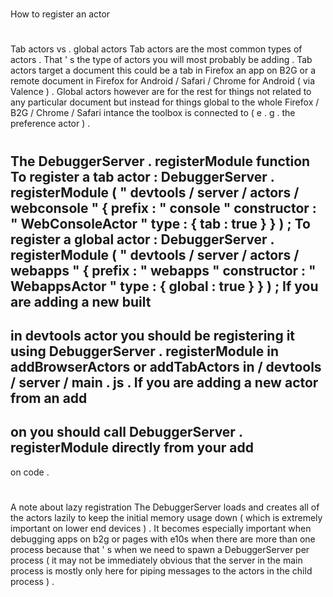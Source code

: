 #
How
to
register
an
actor
#
#
Tab
actors
vs
.
global
actors
Tab
actors
are
the
most
common
types
of
actors
.
That
'
s
the
type
of
actors
you
will
most
probably
be
adding
.
Tab
actors
target
a
document
this
could
be
a
tab
in
Firefox
an
app
on
B2G
or
a
remote
document
in
Firefox
for
Android
/
Safari
/
Chrome
for
Android
(
via
Valence
)
.
Global
actors
however
are
for
the
rest
for
things
not
related
to
any
particular
document
but
instead
for
things
global
to
the
whole
Firefox
/
B2G
/
Chrome
/
Safari
intance
the
toolbox
is
connected
to
(
e
.
g
.
the
preference
actor
)
.
#
#
The
DebuggerServer
.
registerModule
function
To
register
a
tab
actor
:
DebuggerServer
.
registerModule
(
"
devtools
/
server
/
actors
/
webconsole
"
{
prefix
:
"
console
"
constructor
:
"
WebConsoleActor
"
type
:
{
tab
:
true
}
}
)
;
To
register
a
global
actor
:
DebuggerServer
.
registerModule
(
"
devtools
/
server
/
actors
/
webapps
"
{
prefix
:
"
webapps
"
constructor
:
"
WebappsActor
"
type
:
{
global
:
true
}
}
)
;
If
you
are
adding
a
new
built
-
in
devtools
actor
you
should
be
registering
it
using
DebuggerServer
.
registerModule
in
addBrowserActors
or
addTabActors
in
/
devtools
/
server
/
main
.
js
.
If
you
are
adding
a
new
actor
from
an
add
-
on
you
should
call
DebuggerServer
.
registerModule
directly
from
your
add
-
on
code
.
#
#
A
note
about
lazy
registration
The
DebuggerServer
loads
and
creates
all
of
the
actors
lazily
to
keep
the
initial
memory
usage
down
(
which
is
extremely
important
on
lower
end
devices
)
.
It
becomes
especially
important
when
debugging
apps
on
b2g
or
pages
with
e10s
when
there
are
more
than
one
process
because
that
'
s
when
we
need
to
spawn
a
DebuggerServer
per
process
(
it
may
not
be
immediately
obvious
that
the
server
in
the
main
process
is
mostly
only
here
for
piping
messages
to
the
actors
in
the
child
process
)
.
